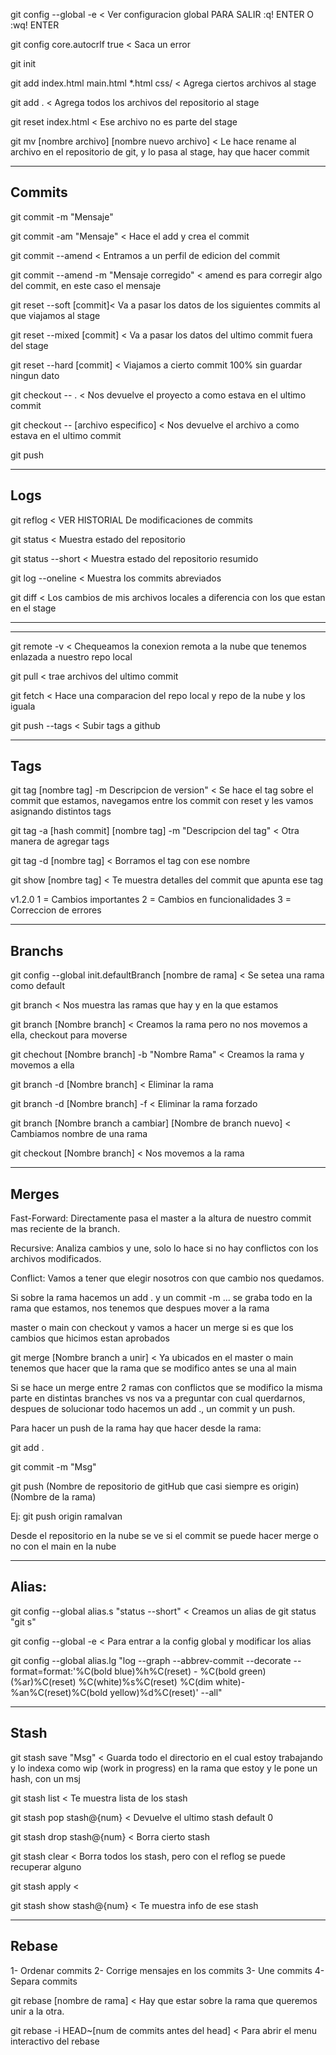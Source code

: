 ﻿git config --global -e < Ver configuracion global
PARA SALIR :q! ENTER
O :wq! ENTER

git config core.autocrlf true < Saca un error

git init

git add index.html main.html *.html css/ < Agrega ciertos archivos al stage

git add . < Agrega todos los archivos del repositorio al stage 

git reset index.html < Ese archivo no es parte del stage

git mv [nombre archivo] [nombre nuevo archivo] < Le hace rename al archivo en el repositorio de git, y lo pasa al stage, hay que hacer commit

---
Commits
---

git commit -m "Mensaje"

git commit -am "Mensaje" < Hace el add y crea el commit

git commit --amend < Entramos a un perfil de edicion del commit

git commit --amend -m "Mensaje corregido" < amend es para corregir algo del commit, en este caso el mensaje

git reset --soft [commit]< Va a pasar los datos de los siguientes commits al que viajamos al stage

git reset --mixed [commit] < Va a pasar los datos del ultimo commit fuera del stage

git reset --hard [commit] < Viajamos a cierto commit 100% sin guardar ningun dato

git checkout -- . < Nos devuelve el proyecto a como estava en el ultimo commit

git checkout -- [archivo especifico] < Nos devuelve el archivo a como estava en el ultimo commit

git push

---
Logs
---

git reflog < VER HISTORIAL De modificaciones de commits 

git status < Muestra estado del repositorio

git status --short < Muestra estado del repositorio resumido

git log --oneline < Muestra los commits abreviados

git diff < Los cambios de mis archivos locales a diferencia con los que estan en el stage

---

---

git remote -v < Chequeamos la conexion remota a la nube que tenemos enlazada a nuestro repo local

git pull < trae archivos del ultimo commit

git fetch < Hace una comparacion del repo local y repo de la nube y los iguala

git push --tags < Subir tags a github

---
Tags
---

git tag [nombre tag] -m Descripcion de version" < Se hace el tag sobre el commit que estamos, navegamos entre los commit con reset y les vamos asignando distintos tags

git tag -a [hash commit] [nombre tag] -m "Descripcion del tag" < Otra manera de agregar tags

git tag -d [nombre tag] < Borramos el tag con ese nombre


git show [nombre tag] < Te muestra detalles del commit que apunta ese tag

v1.2.0
1 = Cambios importantes
2 = Cambios en funcionalidades
3 = Correccion de errores

---
Branchs
---

git config --global init.defaultBranch [nombre de rama] < Se setea una rama como default

git branch < Nos muestra las ramas que hay y en la que estamos

git branch [Nombre branch] < Creamos la rama pero no nos movemos a ella, checkout para moverse

git chechout [Nombre branch] -b "Nombre Rama" < Creamos la rama y movemos a ella

git branch -d [Nombre branch] < Eliminar la rama

git branch -d [Nombre branch] -f < Eliminar la rama forzado

git branch [Nombre branch a cambiar] [Nombre de branch nuevo] < Cambiamos nombre de una rama

git checkout [Nombre branch] < Nos movemos a la rama

---
Merges
---

Fast-Forward:
Directamente pasa el master a la altura de nuestro commit mas reciente de la branch.

Recursive:
Analiza cambios y une, solo lo hace si no hay conflictos con los archivos modificados.

Conflict:
Vamos a tener que elegir nosotros con que cambio nos quedamos.

Si sobre la rama hacemos un add . y un commit -m ... se graba todo en la rama que estamos, nos tenemos que despues mover a la rama

master o main con checkout y vamos a hacer un merge si es que los cambios que hicimos estan aprobados

git merge [Nombre branch a unir] < Ya ubicados en el master o main tenemos que hacer que la rama que se modifico antes se una al main

Si se hace un merge entre 2 ramas con conflictos que se modifico la misma parte en distintas branches vs nos va a preguntar con cual querdarnos, despues de solucionar todo hacemos un add ., un commit y un push.

Para hacer un push de la rama hay que hacer desde la rama:

git add .

git commit -m "Msg"

git push (Nombre de repositorio de gitHub que casi siempre es origin) (Nombre de la rama)

Ej: git push origin ramaIvan

Desde el repositorio en la nube se ve si el commit se puede hacer merge o no con el main en la nube

---
Alias:
---

git config --global alias.s "status --short" < Creamos un alias de git status "git s"

git config --global -e < Para entrar a la config global y modificar los alias

git config --global alias.lg "log --graph --abbrev-commit --decorate --format=format:'%C(bold blue)%h%C(reset) - %C(bold green)(%ar)%C(reset) %C(white)%s%C(reset) %C(dim white)- %an%C(reset)%C(bold yellow)%d%C(reset)' --all"

---
Stash
---

git stash save "Msg" < Guarda todo el directorio en el cual estoy trabajando y lo indexa como wip (work in progress) en la rama que estoy y le pone un hash, con un msj

git stash list < Te muestra lista de los stash

git stash pop stash@{num} < Devuelve el ultimo stash default 0

git stash drop stash@{num} < Borra cierto stash

git stash clear < Borra todos los stash, pero con el reflog se puede recuperar alguno

git stash apply <

git stash show stash@{num} < Te muestra info de ese stash

---
Rebase
---

1- Ordenar commits
2- Corrige mensajes en los commits
3- Une commits
4- Separa commits

git rebase [nombre de rama] < Hay que estar sobre la rama que queremos unir a la otra.

git rebase -i HEAD~[num de commits antes del head] < Para abrir el menu interactivo del rebase
